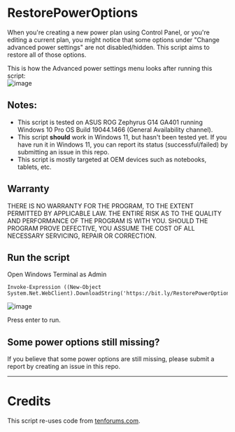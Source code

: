 # RestorePowerOptions
When you're creating a new power plan using Control Panel, or you're editing a current plan, you might notice that some options under "Change advanced power settings" are not disabled/hidden. 
This script aims to restore all of those options.

This is how the Advanced power settings menu looks after running this script:  
![image](https://user-images.githubusercontent.com/54220235/149530018-d71f56a5-f1f2-4365-af8b-92a16e28aae3.png)


## Notes:
 - This script is tested on ASUS ROG Zephyrus G14 GA401 running Windows 10 Pro OS Build 19044.1466 (General Availability channel).
 - This script **should** work in Windows 11, but hasn't been tested yet. If you have run it in Windows 11, you can report its status (successful/failed) by submitting an issue in this repo.
 - This script is mostly targeted at OEM devices such as notebooks, tablets, etc. 

## Warranty
THERE IS NO WARRANTY FOR THE PROGRAM, TO THE EXTENT PERMITTED BY APPLICABLE LAW. THE ENTIRE RISK AS TO THE QUALITY AND PERFORMANCE OF THE PROGRAM IS WITH YOU.  SHOULD THE PROGRAM PROVE DEFECTIVE, YOU ASSUME THE COST OF ALL NECESSARY SERVICING, REPAIR OR CORRECTION.

## Run the script
Open Windows Terminal as Admin

```
Invoke-Expression ((New-Object System.Net.WebClient).DownloadString('https://bit.ly/RestorePowerOptions'))
```

![image](https://user-images.githubusercontent.com/54220235/149538345-5ebc75f4-cbe0-4604-aa14-0a0675e2405a.png)

Press enter to run.

## Some power options still missing?
If you believe that some power options are still missing, please submit a report by creating an issue in this repo.
***

# Credits
This script re-uses code from [tenforums.com](https://tenforums.com).
